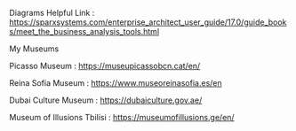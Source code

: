 Diagrams Helpful Link :
https://sparxsystems.com/enterprise_architect_user_guide/17.0/guide_books/meet_the_business_analysis_tools.html


My Museums

Picasso Museum :
https://museupicassobcn.cat/en/

Reina Sofia Museum :
https://www.museoreinasofia.es/en

Dubai Culture Museum :
https://dubaiculture.gov.ae/

Museum of Illusions Tbilisi :
https://museumofillusions.ge/en/
